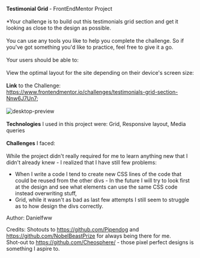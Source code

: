 <b>Testimonial Grid </b> - FrontEndMentor Project
<br>
<br>
*Your challenge is to build out this testimonials grid section and get it looking as close to the design as possible.
<br>
<br>
You can use any tools you like to help you complete the challenge. So if you've got something you'd like to practice, feel free to give it a go.
<br>
<br>
Your users should be able to:
<br>
<br>
View the optimal layout for the site depending on their device's screen size:
<br>
<br>
<b>Link</b> to the Challenge: https://www.frontendmentor.io/challenges/testimonials-grid-section-Nnw6J7Un7;
<br>
<br>
![desktop-preview](https://github.com/Danielfww/Testimonials-Grid/assets/158219974/af43d968-66bc-42db-9c40-6eee5b17acbc)
<br>
<br>
<b>Technologies</b> I used in this project were:
Grid,
Responsive layout,
Media queries
<br>
<br>
<b>Challenges</b> I faced:
<br>
<br>
While the project didn't really required for me to learn anything new that I didn't already knew - I realized that I have still few problems:
- When I write a code I tend to create new CSS lines of the code that could be reused from the other divs - In the future I will try to look first at the design and see what elements can use the same CSS code instead overwriting stuff,
- Grid, while it wasn't as bad as last few attempts I still seem to struggle as to how design the divs correctly.



Author: Danielfww

Credits: Shotouts to https://github.com/Pipendog and https://github.com/NobelBeastPrize for always being there for me.
<br>
Shot-out to https://github.com/Cheosphere/ - those pixel perfect designs is something I aspire to.




